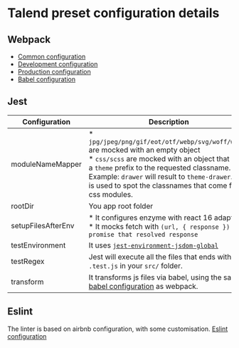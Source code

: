 # Talend preset configuration details

## Webpack

* [Common configuration](./config/webpack.config.js)
* [Development configuration](./config/webpack.config.dev.js)
* [Production configuration](./config/webpack.config.prod.js)
* [Babel configuration](./config/.babelrc.json)

## Jest

| Configuration | Description |
|---|---|
| moduleNameMapper | * `jpg/jpeg/png/gif/eot/otf/webp/svg/woff/woff2` are mocked with an empty object<br/>* `css/scss` are mocked with an object that adds a `theme` prefix to the requested classname. Example: `drawer` will result to `theme-drawer`. This is used to spot the classnames that come from css modules. |
| rootDir | You app root folder |
| setupFilesAfterEnv | * It configures enzyme with react 16 adapter<br/>* It mocks fetch with `(url, { response }) => promise that resolved response` |
| testEnvironment | It uses [`jest-environment-jsdom-global`](https://github.com/simon360/jest-environment-jsdom-global/blob/master/README.md) |
| testRegex | Jest will execute all the files that ends with `.test.js` in your `src/` folder. |
| transform | It transforms js files via babel, using the same [babel configuration](./config/.babelrc.json) as webpack. |

## Eslint

The linter is based on airbnb configuration, with some customisation.
[Eslint configuration](./config/.eslintrc)
